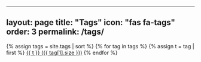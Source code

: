 
---
layout: page
title: "Tags"
icon: "fas fa-tags"
order: 3
permalink: /tags/
---

<div id="tag-cloud" class="tag-cloud">
  {% assign tags = site.tags | sort %}
  {% for tag in tags %}
    {% assign t = tag | first %}
    <a href="/tags/#{{ t | slugify }}" class="tag-item">{{ t }} ({{ tag[1].size }})</a>
  {% endfor %}
</div>
